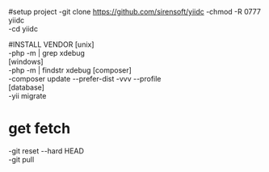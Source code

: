 #setup project
-git clone https://github.com/sirensoft/yiidc 
-chmod -R 0777 yiidc   
-cd yiidc




#INSTALL VENDOR
[unix]  
-php -m | grep xdebug  
[windows]  
-php -m | findstr xdebug
[composer]  
-composer update --prefer-dist -vvv --profile  
[database]  
-yii migrate   

# get fetch
-git reset --hard HEAD  
-git pull  
